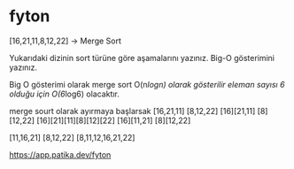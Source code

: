 # fyton

[16,21,11,8,12,22] -> Merge Sort

Yukarıdaki dizinin sort türüne göre aşamalarını yazınız.
Big-O gösterimini yazınız.

Big O gösterimi olarak merge sort O(n*logn) olarak gösterilir eleman sayısı 6 olduğu için O(6*log6) olacaktır.

merge sourt olarak ayırmaya başlarsak
[16,21,11] [8,12,22]
[16][21,11] [8][12,22]
[16][21][11][8][12][22]
[16][11,21] [8][12,22]

[11,16,21]  [8,12,22]
[8,11,12,16,21,22]

https://app.patika.dev/fyton
